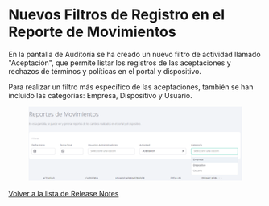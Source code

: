 # Nuevos Filtros de Registro en el Reporte de Movimientos

En la pantalla de Auditoría se ha creado un nuevo filtro de actividad llamado "Aceptación", que permite listar los registros de las aceptaciones y rechazos de términos y políticas en el portal y dispositivo.&#x20;

Para realizar un filtro más específico de las aceptaciones, también se han incluido las categorías: Empresa, Dispositivo y Usuario.

<figure><img src="../../.gitbook/assets/image (151).png" alt=""><figcaption></figcaption></figure>

[Volver a la lista de Release Notes](./)
